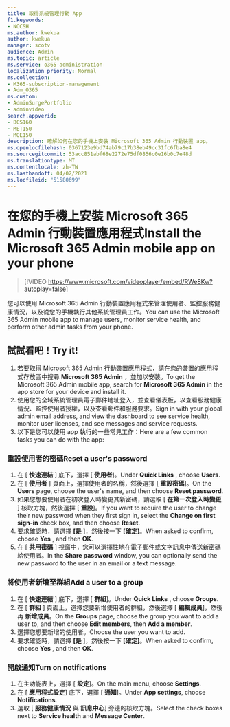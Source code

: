 ```yaml
---
title: 取得系統管理行動 App
f1.keywords:
- NOCSH
ms.author: kwekua
author: kwekua
manager: scotv
audience: Admin
ms.topic: article
ms.service: o365-administration
localization_priority: Normal
ms.collection:
- M365-subscription-management
- Adm_O365
ms.custom:
- AdminSurgePortfolio
- adminvideo
search.appverid:
- BCS160
- MET150
- MOE150
description: 瞭解如何在您的手機上安裝 Microsoft 365 Admin 行動裝置 app。
ms.openlocfilehash: 0367123e9bd74ab79c17b38eb49cc31fc6fba8e4
ms.sourcegitcommit: 53acc851abf68e2272e75df0856c0e16b0c7e48d
ms.translationtype: MT
ms.contentlocale: zh-TW
ms.lasthandoff: 04/02/2021
ms.locfileid: "51580699"
---
```

# <a name="install-the-microsoft-365-admin-mobile-app-on-your-phone"></a><span data-ttu-id="7aec4-103">在您的手機上安裝 Microsoft 365 Admin 行動裝置應用程式</span><span class="sxs-lookup"><span data-stu-id="7aec4-103">Install the Microsoft 365 Admin mobile app on your phone</span></span>

> [!VIDEO https://www.microsoft.com/videoplayer/embed/RWe8Kw?autoplay=false]

<span data-ttu-id="7aec4-104">您可以使用 Microsoft 365 Admin 行動裝置應用程式來管理使用者、監控服務健康情況，以及從您的手機執行其他系統管理員工作。</span><span class="sxs-lookup"><span data-stu-id="7aec4-104">You can use the Microsoft 365 Admin mobile app to manage users, monitor service health, and perform other admin tasks from your phone.</span></span>

## <a name="try-it"></a><span data-ttu-id="7aec4-105">試試看吧！</span><span class="sxs-lookup"><span data-stu-id="7aec4-105">Try it!</span></span>

1. <span data-ttu-id="7aec4-106">若要取得 Microsoft 365 Admin 行動裝置應用程式，請在您的裝置的應用程式存放區中搜尋  **Microsoft 365 Admin**  ，並加以安裝。</span><span class="sxs-lookup"><span data-stu-id="7aec4-106">To get the Microsoft 365 Admin mobile app, search for  **Microsoft 365 Admin**  in the app store for your device and install it.</span></span>
2. <span data-ttu-id="7aec4-107">使用您的全域系統管理員電子郵件地址登入，並查看儀表板，以查看服務健康情況、監控使用者授權，以及查看郵件和服務要求。</span><span class="sxs-lookup"><span data-stu-id="7aec4-107">Sign in with your global admin email address, and view the dashboard to see service health, monitor user licenses, and see messages and service requests.</span></span>
3. <span data-ttu-id="7aec4-108">以下是您可以使用 app 執行的一些常見工作：</span><span class="sxs-lookup"><span data-stu-id="7aec4-108">Here are a few common tasks you can do with the app:</span></span>

### <a name="reset-a-users-password"></a><span data-ttu-id="7aec4-109">重設使用者的密碼</span><span class="sxs-lookup"><span data-stu-id="7aec4-109">Reset a user's password</span></span>

1. <span data-ttu-id="7aec4-110">在 [  **快速連結** ] 底下，選擇 [  **使用者**]。</span><span class="sxs-lookup"><span data-stu-id="7aec4-110">Under  **Quick Links** , choose  **Users**.</span></span>
2. <span data-ttu-id="7aec4-111">在 [  **使用者**  ] 頁面上，選擇使用者的名稱，然後選擇 [  **重設密碼**]。</span><span class="sxs-lookup"><span data-stu-id="7aec4-111">On the  **Users**  page, choose the user's name, and then choose  **Reset password**.</span></span>
3. <span data-ttu-id="7aec4-112">如果您想要使用者在初次登入時變更其新密碼，請選取 [  **在第一次登入時變更**  ] 核取方塊，然後選擇 [  **重設**]。</span><span class="sxs-lookup"><span data-stu-id="7aec4-112">If you want to require the user to change their new password when they first sign in, select the  **Change on first sign-in**  check box, and then choose  **Reset**.</span></span>
4. <span data-ttu-id="7aec4-113">要求確認時，請選擇  **[是** ]，然後按一下  **[確定]**。</span><span class="sxs-lookup"><span data-stu-id="7aec4-113">When asked to confirm, choose  **Yes** , and then  **OK**.</span></span>
5. <span data-ttu-id="7aec4-114">在 [  **共用密碼**  ] 視窗中，您可以選擇性地在電子郵件或文字訊息中傳送新密碼給使用者。</span><span class="sxs-lookup"><span data-stu-id="7aec4-114">In the  **Share password**  window, you can optionally send the new password to the user in an email or a text message.</span></span>

### <a name="add-a-user-to-a-group"></a><span data-ttu-id="7aec4-115">將使用者新增至群組</span><span class="sxs-lookup"><span data-stu-id="7aec4-115">Add a user to a group</span></span>

1. <span data-ttu-id="7aec4-116">在 [  **快速連結** ] 底下，選擇 [  **群組**]。</span><span class="sxs-lookup"><span data-stu-id="7aec4-116">Under  **Quick Links** , choose  **Groups**.</span></span>
2. <span data-ttu-id="7aec4-117">在 [  **群組**  ] 頁面上，選擇您要新增使用者的群組，然後選擇 [  **編輯成員**]，然後再  **新增成員**。</span><span class="sxs-lookup"><span data-stu-id="7aec4-117">On the  **Groups**  page, choose the group you want to add a user to, and then choose  **Edit members**, then  **Add a member**.</span></span>
3. <span data-ttu-id="7aec4-118">選擇您想要新增的使用者。</span><span class="sxs-lookup"><span data-stu-id="7aec4-118">Choose the user you want to add.</span></span>
4. <span data-ttu-id="7aec4-119">要求確認時，請選擇  **[是** ]，然後按一下  **[確定]**。</span><span class="sxs-lookup"><span data-stu-id="7aec4-119">When asked to confirm, choose  **Yes** , and then  **OK**.</span></span>

### <a name="turn-on-notifications"></a><span data-ttu-id="7aec4-120">開啟通知</span><span class="sxs-lookup"><span data-stu-id="7aec4-120">Turn on notifications</span></span>

1. <span data-ttu-id="7aec4-121">在主功能表上，選擇 [  **設定**]。</span><span class="sxs-lookup"><span data-stu-id="7aec4-121">On the main menu, choose  **Settings**.</span></span>
2. <span data-ttu-id="7aec4-122">在 [  **應用程式設定**] 底下，選擇 [  **通知**]。</span><span class="sxs-lookup"><span data-stu-id="7aec4-122">Under  **App settings**, choose  **Notifications**.</span></span>
3. <span data-ttu-id="7aec4-123">選取 [  **服務健康情況**  與  **訊息中心**] 旁邊的核取方塊。</span><span class="sxs-lookup"><span data-stu-id="7aec4-123">Select the check boxes next to  **Service health**  and  **Message Center**.</span></span>
